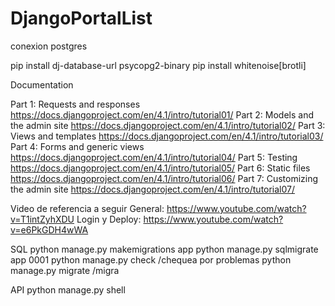 # DjangoPortalList

conexion postgres

pip install dj-database-url psycopg2-binary
pip install whitenoise[brotli]


Documentation

Part 1: Requests and responses https://docs.djangoproject.com/en/4.1/intro/tutorial01/
Part 2: Models and the admin site https://docs.djangoproject.com/en/4.1/intro/tutorial02/
Part 3: Views and templates https://docs.djangoproject.com/en/4.1/intro/tutorial03/
Part 4: Forms and generic views https://docs.djangoproject.com/en/4.1/intro/tutorial04/
Part 5: Testing https://docs.djangoproject.com/en/4.1/intro/tutorial05/
Part 6: Static files https://docs.djangoproject.com/en/4.1/intro/tutorial06/
Part 7: Customizing the admin site https://docs.djangoproject.com/en/4.1/intro/tutorial07/

Video de referencia a seguir
General: https://www.youtube.com/watch?v=T1intZyhXDU
Login y Deploy: https://www.youtube.com/watch?v=e6PkGDH4wWA


SQL
python manage.py makemigrations app
python manage.py sqlmigrate app 0001
python manage.py check /chequea por problemas
python manage.py migrate /migra

API
python manage.py shell

